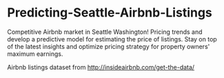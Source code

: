 # Predicting-Seattle-Airbnb-Listings

Competitive Airbnb market in Seattle Washington! Pricing trends and develop a predictive model for estimating the price of listings. Stay on top of the latest insights and optimize pricing strategy for property owners' maximum earnings. 

Airbnb listings dataset from http://insideairbnb.com/get-the-data/
